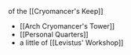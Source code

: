 of the [[Cryomancer's Keep]]

- [[Arch Cryomancer's Tower]]
- [[Personal Quarters]]
- a little of [[Levistus' Workshop]]
